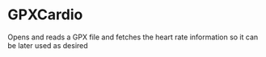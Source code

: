 # GPXCardio
Opens and reads a GPX file and fetches the heart rate information so it can be later used as desired
